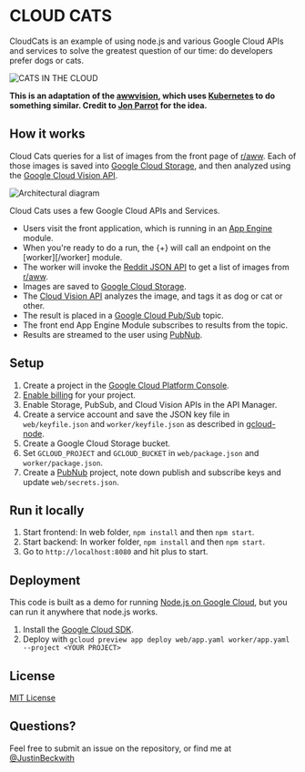 # CLOUD CATS

CloudCats is an example of using node.js and various Google Cloud APIs and services to solve the greatest question of our time:  do developers prefer dogs or cats.  

![CATS IN THE CLOUD][screenshot]

__This is an adaptation of the [awwvision][awwvision], which uses [Kubernetes][kubernetes] to do something similar.  Credit to [Jon Parrot][jon] for the idea.__

## How it works

Cloud Cats queries for a list of images from the front page of [r/aww][raww].  Each of those images is saved into [Google Cloud Storage][storage], and then analyzed using the [Google Cloud Vision API][vision].  

![Architectural diagram][how-it-works]

Cloud Cats uses a few Google Cloud APIs and Services.  

- Users visit the front application, which is running in an [App Engine][appengine] module.  
- When you're ready to do a run, the {+} will call an endpoint on the [worker][/worker] module.
- The worker will invoke the [Reddit JSON API][reddit] to get a list of images from [r/aww][raww].
- Images are saved to [Google Cloud Storage][storage].
- The [Cloud Vision API][vision] analyzes the image, and tags it as dog or cat or other.
- The result is placed in a [Google Cloud Pub/Sub][pubsub] topic.
- The front end App Engine Module subscribes to results from the topic.
- Results are streamed to the user using [PubNub][pubnub].

## Setup

1. Create a project in the [Google Cloud Platform Console](https://console.cloud.google.com/).
1. [Enable billing](https://console.cloud.google.com/project/_/settings) for your project.
1. Enable Storage, PubSub, and Cloud Vision APIs in the API Manager.
1. Create a service account and save the JSON key file in `web/keyfile.json` and `worker/keyfile.json` as described in [gcloud-node](https://github.com/GoogleCloudPlatform/gcloud-node).
1. Create a Google Cloud Storage bucket. 
1. Set `GCLOUD_PROJECT` and `GCLOUD_BUCKET` in `web/package.json` and `worker/package.json`.
1. Create a [PubNub](https://www.pubnub.com) project, note down publish and subscribe keys and update `web/secrets.json`.

## Run it locally

1. Start frontend: In web folder, `npm install` and then `npm start`.
1. Start backend: In worker folder, `npm install` and then `npm start`.
1. Go to `http://localhost:8080` and hit plus to start.

## Deployment

This code is built as a demo for running [Node.js on Google Cloud](https://cloud.google.com/nodejs), but you can run it anywhere that node.js works.  

1. Install the [Google Cloud SDK](https://cloud.google.com/sdk/).
1. Deploy with `gcloud preview app deploy web/app.yaml worker/app.yaml --project <YOUR PROJECT>`


## License
[MIT License](LICENSE.md)

## Questions?
Feel free to submit an issue on the repository, or find me at [@JustinBeckwith](http://twitter.com/JustinBeckwith)

[awwvision]: https://github.com/GoogleCloudPlatform/cloud-vision/tree/master/python/awwvision
[kubernetes]: http://kubernetes.io/
[jon]: https://github.com/jonparrott
[screenshot]: http://i.imgur.com/lzR8TDn.jpg
[how-it-works]: http://i.imgur.com/46Ilm2D.png
[appengine]: https://cloud.google.com/appengine/
[raww]: https://www.reddit.com/r/aww
[storage]: https://cloud.google.com/storage/
[vision]: https://cloud.google.com/vision/
[reddit]: https://github.com/reddit/reddit/wiki/JSON
[pubsub]: https://cloud.google.com/pubsub/
[pubnub]: https://www.pubnub.com/

